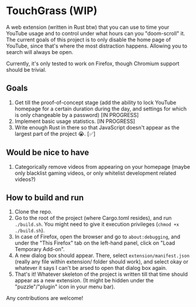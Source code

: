 # TouchGrass (WIP)
A web extension (written in Rust btw) that you can use to time your YouTube usage and to control under what hours can you "doom-scroll" it.
The current goals of this project is to only disable the home page of YouTube, since that's where the most distraction happens. Allowing you to search will always be open.

Currently, it's only tested to work on Firefox, though Chromium support should be trivial.

## Goals
1) Get till the proof-of-concept stage (add the ability to lock YouTube homepage for a certain duration during the day, and settings for which is only changeable by a password) [IN PROGRESS]
2) Implement basic usage statistics. [IN PROGRESS]
3) Write enough Rust in there so that JavaScript doesn't appear as the largest part of the project 😭. [✅]

## Would be nice to have
1) Categorically remove videos from appearing on your homepage (maybe only blacklist gaming videos, or only whitelist development related videos?)


## How to build and run
1) Clone the repo.
2) Go to the root of the project (where Cargo.toml resides), and run 
`./build.sh`. You might need to give it execution privileges (`chmod +x ./build.sh`).
3) In case of Firefox, open the browser and go to `about:debugging`, and under the "This Firefox" tab on the left-hand panel, click on "Load Temporary Add-on".
4) A new dialog box should appear. There, select `extension/manifest.json` (really any file within extension/ folder should work), and select okay or whatever it says I can't be arsed to open that dialog box again.
5) That's it! Whatever skeleton of the project is written till that time should appear as a new extension. (It might be hidden under the "puzzle"/"plugin" icon in your menu bar).

Any contributions are welcome!